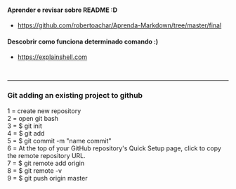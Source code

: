 #### Aprender e revisar sobre README :D
  * https://github.com/robertoachar/Aprenda-Markdown/tree/master/final

#### Descobrir como funciona determinado comando :)
  * https://explainshell.com


<br><hr>
### Git adding an existing project to github

1 = create new repository <br>
2 = open git bash<br>
3 = $ git init<br>
4 = $ git add <file><br>
5 = $ git commit -m "name commit" <br>
6 = At the top of your GitHub repository's Quick Setup page, click  to copy the remote repository URL. <br>
7 = $ git remote add origin <remote repository URL><br>
8 = $ git remote -v<br>
9 = $ git push origin master<br>
